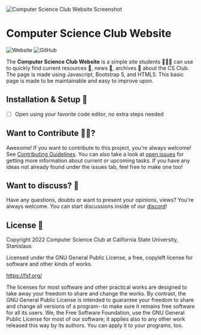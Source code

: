 ![Computer Science Club Website Screenshot](https://i.imgur.com/9AHQInk.png)

# Computer Science Club Website

![Website](https://img.shields.io/website?down_color=red&down_message=offline-and-polling&up_message=running-and-serving&url=https%3A%2F%2Fhopper.csustan.edu%2F~csclub%2F) ![GitHub](https://img.shields.io/github/license/CSClubOfStanState/csclub-website)

The **Computer Science Club Website** is a simple site students 👩🏻‍🎓 can use to quickly find current resources 📗, news 📰, archives 📁 about the CS Club. The page is made using Javascript, Bootstrap 5, and HTML5. This basic page is made to be maintainable and easy to improve upon.

## Installation & Setup 📐

-   [ ] Open using your favorite code editor, no extra steps needed

## Want to Contribute 🙋‍♂️?

Awesome! If you want to contribute to this project, you're always welcome! See [Contributing Guidelines](https://github.com/CSClubOfStanState/csclub-website/blob/main/CONTRIBUTING.md). You can also take a look at [open issues](https://github.com/CSClubOfStanState/csclub-website/issues) for getting more information about current or upcoming tasks. If you have any ideas not already found under the issues tab, feel free to make one too!

## Want to discuss? 💬

Have any questions, doubts or want to present your opinions, views? You're always welcome. You can start discussions inside of our [discord](https://discord.com/invite/8P8KmGydD5)!

## License 📇

Copyright 2022 Computer Science Club at California State University, Stanislaus

Licensed under the GNU General Public License, a free, copyleft license for
software and other kinds of works.

https://fsf.org/

The licenses for most software and other practical works are designed
to take away your freedom to share and change the works. By contrast,
the GNU General Public License is intended to guarantee your freedom to
share and change all versions of a program--to make sure it remains free
software for all its users. We, the Free Software Foundation, use the
GNU General Public License for most of our software; it applies also to
any other work released this way by its authors. You can apply it to
your programs, too.

